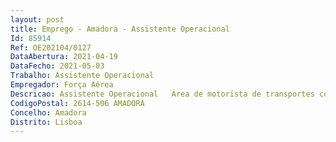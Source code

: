 ```yaml
--- 
layout: post
title: Emprego - Amadora - Assistente Operacional
Id: 85914
Ref: OE202104/0127
DataAbertura: 2021-04-19
DataFecho: 2021-05-03
Trabalho: Assistente Operacional
Empregador: Força Aérea
Descricao: Assistente Operacional   Área de motorista de transportes coletivosDescrição de funções  conduzir veículos de transporte de passageiros de acordo com os percursos estabelecidos pela Unidade, abastecer e lavar as viaturas que utiliza, reportar superiormente qualquer anomalia detetada no funcionamento do veículo, cujo conteúdo funcional se encontra descrito no Anexo da LTFP, referido no n.º 2 do artigo 88.º daquele diploma.
CodigoPostal: 2614-506 AMADORA
Concelho: Amadora
Distrito: Lisboa
--- 
```

